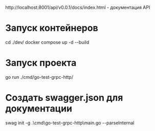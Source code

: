 http://localhost:8001/api/v0.0.1/docs/index.html - документация API

# Запуск контейнеров
cd ./dev/
docker compose up -d --build

# Запуск проекта
go run ./cmd/go-test-grpc-http/

# Создать swagger.json для документации
swag init -g .\cmd\go-test-grpc-http\main.go --parseInternal
